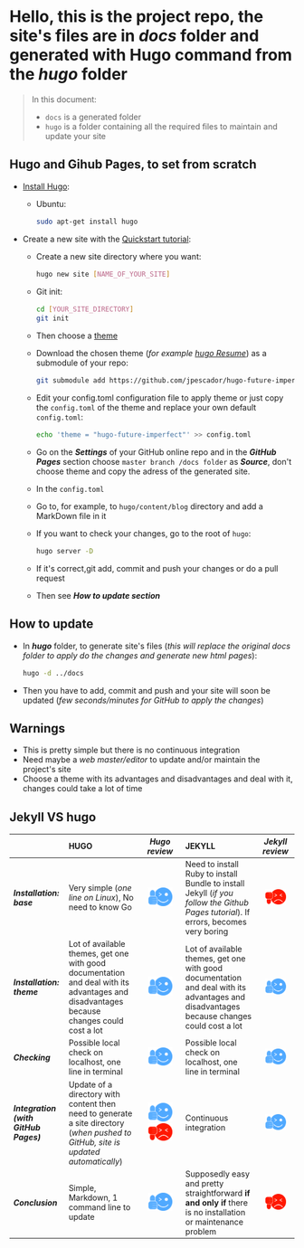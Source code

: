 # Hello, this is the project repo, the site's files are in ***docs*** folder and generated with Hugo command from the ***hugo*** folder

> In this document:
> * ```docs``` is a generated folder
> * ```hugo``` is a folder containing all the required files to maintain and update your site

## Hugo and Gihub Pages, to set from scratch

  * [Install Hugo](https://gohugo.io/getting-started/installing):
    * Ubuntu:

      ```bash
      sudo apt-get install hugo
      ```
  * Create a new site with the [Quickstart tutorial](https://gohugo.io/getting-started/quick-start/):
    * Create a new site directory where you want:

      ```bash
      hugo new site [NAME_OF_YOUR_SITE]
      ```

    * Git init:

      ```bash
      cd [YOUR_SITE_DIRECTORY]
      git init
      ```

    * Then choose a [theme](https://themes.gohugo.io)
    * Download the chosen theme (*for example [hugo Resume](https://github.com/eddiewebb/hugo-resume)*) as a submodule of your repo:

      ```bash
      git submodule add https://github.com/jpescador/hugo-future-imperfect themes/hugo-resume
      ```

    * Edit your config.toml configuration file to apply theme or just copy the ```config.toml``` of the theme and replace your own default ```config.toml```:

      ```bash
      echo 'theme = "hugo-future-imperfect"' >> config.toml
      ```
    * Go on the ***Settings*** of your GitHub online repo and in the ***GitHub Pages*** section choose ```master branch /docs folder``` as ***Source***, don't choose theme and copy the adress of the generated site.
    * In the ```config.toml```
    * Go to, for example, to ```hugo/content/blog``` directory and add a MarkDown file in it
    * If you want to check your changes, go to the root of ```hugo```:

      ```bash
      hugo server -D
      ```

    * If it's correct,git add, commit and push your changes or do a pull request
    * Then see ***How to update section***

## How to update

* In ***hugo*** folder, to generate site's files (*this will replace the original docs folder to apply do the changes and generate new html pages*):

  ```bash
  hugo -d ../docs
  ```

* Then you have to add, commit and push and your site will soon be updated (*few seconds/minutes for GitHub to apply the changes*)

## Warnings

* This is pretty simple but there is no continuous integration
* Need maybe a *web master/editor* to update and/or maintain the project's site
* Choose a theme with its advantages and disadvantages and deal with it, changes could take a lot of time

## Jekyll VS hugo

|                   | **HUGO** | *Hugo review* | **JEKYLL** | *Jekyll review* |
|:------------------|:---------|:-------------:|:-----------|:---------------:|
| ***Installation: base*** | Very simple (*one line on Linux*), No need to know Go | <img src="good.png" width="70%"> | Need to install Ruby to install Bundle to install Jekyll (*if you follow the Github Pages tutorial*). If errors, becomes very boring | <img src="bad.png" width="70%"> |
| ***Installation: theme*** | Lot of available themes, get one with good documentation and deal with its advantages and disadvantages because changes could cost a lot | <img src="good.png" width="70%"> | Lot of available themes, get one with good documentation and deal with its advantages and disadvantages because changes could cost a lot | <img src="good.png" width="70%"> |
| ***Checking***    | Possible local check on localhost, one line in terminal | <img src="good.png" width="70%"> | Possible local check on localhost, one line in terminal | <img src="good.png" width="70%"> |
| ***Integration (with GitHub Pages)*** | Update of a directory with content then need to generate a site directory (*when pushed to GitHub, site is updated automatically*) | <img src="good.png" width="70%"> <img src="bad.png" width="70%"> | Continuous integration | <img src="good.png" width="70%"> |
| ***Conclusion*** | Simple, Markdown, 1 command line to update | <img src="good.png" width="70%"> | Supposedly easy and pretty straightforward **if and only if** there is no installation or maintenance problem | <img src="bad.png" width="70%"> |
